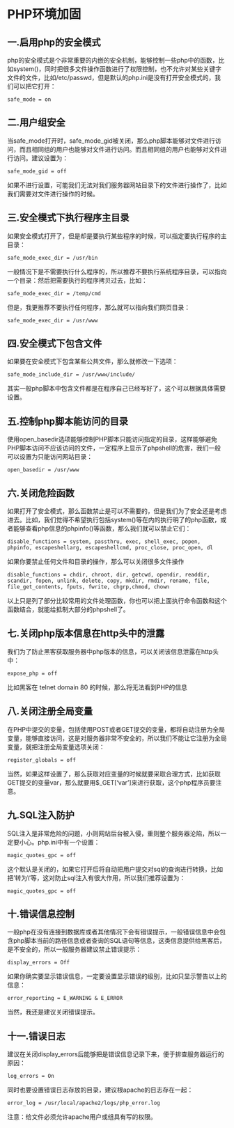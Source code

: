 # PHP环境加固
## 一.启用php的安全模式

php的安全模式是个非常重要的内嵌的安全机制，能够控制一些php中的函数，比如system()，同时把很多文件操作函数进行了权限控制，也不允许对某些关键字文件的文件，比如/etc/passwd，但是默认的php.ini是没有打开安全模式的，我们可以把它打开：
```
safe_mode = on
```
## 二.用户组安全

当safe_mode打开时，safe_mode_gid被关闭，那么php脚本能够对文件进行访问，而且相同组的用户也能够对文件进行访问。而且相同组的用户也能够对文件进行访问。建议设置为：
```
safe_mode_gid = off
```
如果不进行设置，可能我们无法对我们服务器网站目录下的文件进行操作了，比如我们需要对文件进行操作的时候。

## 三.安全模式下执行程序主目录

如果安全模式打开了，但是却是要执行某些程序的时候，可以指定要执行程序的主目录：
```
safe_mode_exec_dir = /usr/bin
```
一般情况下是不需要执行什么程序的，所以推荐不要执行系统程序目录，可以指向一个目录：然后把需要执行的程序拷贝过去，比如：
```
safe_mode_exec_dir = /temp/cmd
```
但是，我更推荐不要执行任何程序，那么就可以指向我们网页目录：
```
safe_mode_exec_dir = /usr/www
```
## 四.安全模式下包含文件

如果要在安全模式下包含某些公共文件，那么就修改一下选项：
```
safe_mode_include_dir = /usr/www/include/
```
其实一般php脚本中包含文件都是在程序自己已经写好了，这个可以根据具体需要设置。

## 五.控制php脚本能访问的目录

使用open_basedir选项能够控制PHP脚本只能访问指定的目录，这样能够避免PHP脚本访问不应该访问的文件，一定程序上显示了phpshell的危害，我们一般可以设置为只能访问网站目录：
```
open_basedir = /usr/www
```
## 六.关闭危险函数

如果打开了安全模式，那么函数禁止是可以不需要的，但是我们为了安全还是考虑进去。比如，我们觉得不希望执行包括system()等在内的执行明了的php函数，或者能够查看php信息的phpinfo()等函数，那么我们就可以禁止它们：
```
disable_functions = system, passthru, exec, shell_exec, popen, phpinfo, escapeshellarg, escapeshellcmd, proc_close, proc_open, dl
```
如果你要禁止任何文件和目录的操作，那么可以关闭很多文件操作
```
disable_functions = chdir, chroot, dir, getcwd, opendir, readdir, scandir, fopen, unlink, delete, copy, mkdir, rmdir, rename, file, file_get_contents, fputs, fwrite, chgrp,chmod, chown
```
以上只是列了部分比较常用的文件处理函数，你也可以把上面执行命令函数和这个函数结合，就能给抵制大部分的phpshell了。

## 七.关闭php版本信息在http头中的泄露

我们为了防止黑客获取服务器中php版本的信息，可以关闭该信息泄露在http头中：
```
expose_php = off
```
比如黑客在 telnet domain 80 的时候，那么将无法看到PHP的信息

## 八.关闭注册全局变量

在PHP中提交的变量，包括使用POST或者GET提交的变量，都将自动注册为全局变量，能够直接访问，这是对服务器非常不安全的，所以我们不能让它注册为全局变量，就把注册全局变量选项关闭：
```
register_globals = off
```
当然，如果这样设置了，那么获取对应变量的时候就要采取合理方式，比如获取GET提交的变量var，那么就要用$_GET[‘var’]来进行获取，这个php程序员要注意。

## 九.SQL注入防护

SQL注入是非常危险的问题，小则网站后台被入侵，重则整个服务器沦陷，所以一定要小心。php.ini中有一个设置：
```
magic_quotes_gpc = off
```
这个默认是关闭的，如果它打开后将自动把用户提交对sql的查询进行转换，比如把’转为\’等，这对防止sql注入有很大作用，所以我们推荐设置为：
```
magic_quotes_gpc = off
```
## 十.错误信息控制

一般php在没有连接到数据库或者其他情况下会有错误提示，一般错误信息中会包含php脚本当前的路径信息或者查询的SQL语句等信息，这类信息提供给黑客后，是不安全的，所以一般服务器建议禁止错误提示：
```
display_errors = Off
```
如果你确实要显示错误信息，一定要设置显示错误的级别，比如只显示警告以上的信息：
```
error_reporting = E_WARNING & E_ERROR
```
当然，我还是建议关闭错误提示。

## 十一.错误日志

建议在关闭display_errors后能够把是错误信息记录下来，便于排查服务器运行的原因：
```
log_errors = On
```
同时也要设置错误日志存放的目录，建议根apache的日志存在一起：
```
error_log = /usr/local/apache2/logs/php_error.log
```
注意：给文件必须允许apache用户或组具有写的权限。